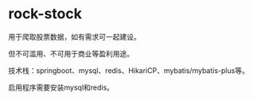 # rock-stock

用于爬取股票数据，如有需求可一起建设。

但不可滥用、不可用于商业等盈利用途。

技术栈：springboot、mysql、redis、HikariCP、mybatis/mybatis-plus等。

启用程序需要安装mysql和redis。
